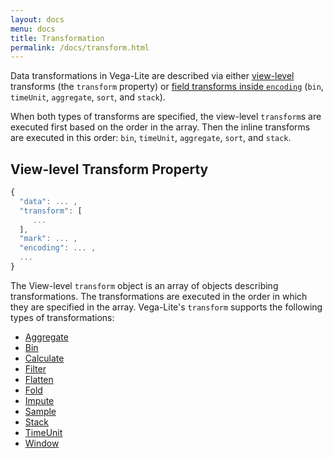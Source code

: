 ```yaml
---
layout: docs
menu: docs
title: Transformation
permalink: /docs/transform.html
---
```


Data transformations in Vega-Lite are described via either [view-level](spec.html#common) transforms (the `transform` property) or [field transforms inside `encoding`](encoding.html#field-transform) (`bin`, `timeUnit`, `aggregate`, `sort`, and `stack`).

When both types of transforms are specified, the view-level `transform`s are executed first based on the order in the array. Then the inline transforms are executed in this order: `bin`, `timeUnit`, `aggregate`, `sort`, and `stack`.

## View-level Transform Property

```js
{
  "data": ... ,
  "transform": [
     ...
  ],
  "mark": ... ,
  "encoding": ... ,
  ...
}
```

The View-level `transform` object is an array of objects describing transformations. The transformations are executed in the order in which they are specified in the array. Vega-Lite's `transform` supports the following types of transformations:

- [Aggregate](aggregate.html#transform)
- [Bin](bin.html#transform)
- [Calculate](calculate.html)
- [Filter](filter.html)
- [Flatten](flatten.html)
- [Fold](fold.html)
- [Impute](impute.html)
- [Sample](sample.html)
- [Stack](stack.html)
- [TimeUnit](timeunit.html#transform)
- [Window](window.html)
